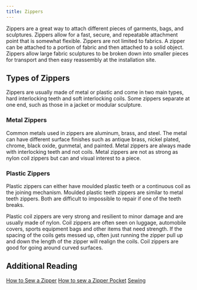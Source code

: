 ```yaml
---
title: Zippers
---
```


Zippers are a great way to attach different pieces of garments, bags, and sculptures. Zippers allow for a fast, secure, and repeatable attachment point that is somewhat flexible. Zippers are not limited to fabrics. A zipper can be attached to a portion of fabric and then attached to a solid object. Zippers allow large fabric sculptures to be broken down into smaller pieces for transport and then easy reassembly at the installation site.

## Types of Zippers

Zippers are usually made of metal or plastic and come in two main types, hard interlocking teeth and soft interlocking coils. Some zippers separate at one end, such as those in a jacket or modular sculpture.

### Metal Zippers

Common metals used in zippers are aluminum, brass, and steel. The metal can have different surface finishes such as antique brass, nickel plated, chrome, black oxide, gunmetal, and painted. Metal zippers are always made with interlocking teeth and not coils. Metal zippers are not as strong as nylon coil zippers but can and visual interest to a piece.

### Plastic Zippers

Plastic zippers can either have moulded plastic teeth or a continuous coil as the joining mechanism. Moulded plastic teeth zippers are similar to metal teeth zippers. Both are difficult to impossible to repair if one of the teeth breaks.

Plastic coil zippers are very strong and resilient to minor damage and are usually made of nylon. Coil zippers are often seen on luggage, automobile covers, sports equipment bags and other items that need strength. If the spacing of the coils gets messed up, often just running the zipper pull up and down the length of the zipper will realign the coils. Coil zippers are good for going around curved surfaces.

## Additional Reading

[How to Sew a Zipper](how-to-sew-a-zipper.md) [How to sew a Zipper Pocket](how-to-sew-a-zipper-pocket.md) [Sewing](sewing.md)
